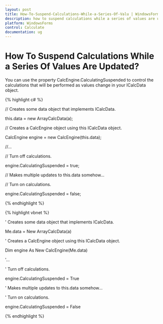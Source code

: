 ```yaml
---
layout: post
title: How-To-Suspend-Calculations-While-a-Series-Of-Valu | WindowsForms | Syncfusion
description: how to suspend calculations while a series of values are updated?
platform: WindowsForms
control: Calculate
documentation: ug
---
```


# How To Suspend Calculations While a Series Of Values Are Updated?

You can use the property CalcEngine.CalculatingSuspended to control the calculations that will be performed as values change in your ICalcData object.

{% highlight c# %}



// Creates some data object that implements ICalcData.

this.data = new ArrayCalcData(a);



// Creates a CalcEngine object using this ICalcData object.

CalcEngine engine = new CalcEngine(this.data);

//...

// Turn off calculations.

engine.CalculatingSuspended = true;



// Makes multiple updates to this.data somehow...

// Turn on calculations.

 engine.CalculatingSuspended = false;

{% endhighlight %}

{% highlight vbnet %}



' Creates some data object that implements ICalcData.

Me.data = New ArrayCalcData(a)



' Creates a CalcEngine object using this ICalcData object.

Dim engine As New CalcEngine(Me.data)



'...

' Turn off calculations.

engine.CalculatingSuspended = True



' Makes multiple updates to this.data somehow...

' Turn on calculations.

engine.CalculatingSuspended = False

{% endhighlight %}

